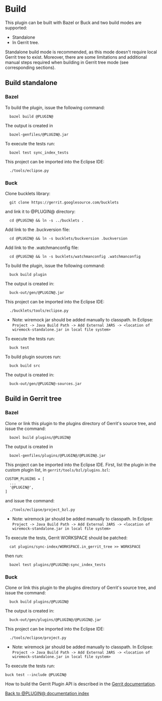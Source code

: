 # Build

This plugin can be built with Bazel or Buck and two build modes are supported:
 * Standalone
 * In Gerrit tree.

Standalone build mode is recommended, as this mode doesn't require local Gerrit
tree to exist. Moreover, there are some limitations and additional manual steps
required when building in Gerrit tree mode (see corresponding sections).

## Build standalone

### Bazel

To build the plugin, issue the following command:

```
  bazel build @PLUGIN@
```

The output is created in

```
  bazel-genfiles/@PLUGIN@.jar
```

To execute the tests run:

```
  bazel test sync_index_tests
```

This project can be imported into the Eclipse IDE:

```
  ./tools/eclipse.py
```

### Buck

Clone bucklets library:

```
  git clone https://gerrit.googlesource.com/bucklets
```

and link it to @PLUGIN@ directory:

```
  cd @PLUGIN@ && ln -s ../bucklets .
```

Add link to the .buckversion file:

```
  cd @PLUGIN@ && ln -s bucklets/buckversion .buckversion
```

Add link to the .watchmanconfig file:

```
  cd @PLUGIN@ && ln -s bucklets/watchmanconfig .watchmanconfig
```

To build the plugin, issue the following command:

```
  buck build plugin
```

The output is created in:

```
  buck-out/gen/@PLUGIN@.jar
```

This project can be imported into the Eclipse IDE:

```
  ./bucklets/tools/eclipse.py
```
* Note: wiremock jar should be added manually to classpath. In Eclipse:
`Project -> Java Build Path -> Add External JARS -> <location of
wiremock-standalone.jar in local file system>`

To execute the tests run:

```
  buck test
```

To build plugin sources run:

```
  buck build src
```

The output is created in:

```
  buck-out/gen/@PLUGIN@-sources.jar
```

## Build in Gerrit tree

### Bazel

Clone or link this plugin to the plugins directory of Gerrit's source tree, and
issue the command:

```
  bazel build plugins/@PLUGIN@
```

The output is created in

```
  bazel-genfiles/plugins/@PLUGIN@/@PLUGIN@.jar
```

This project can be imported into the Eclipse IDE. First, list the plugin in the
custom plugin list, in `gerrit/tools/bzl/plugins.bzl`:

```
CUSTOM_PLUGINS = [
  ...
  '@PLUGIN@',
]
```

and issue the command:

```
  ./tools/eclipse/project_bzl.py
```

* Note: wiremock jar should be added manually to classpath. In Eclipse:
`Project -> Java Build Path -> Add External JARS -> <location of
wiremock-standalone.jar in local file system>`

To execute the tests, Gerrit WORKSPACE should be patched:

```
  cat plugins/sync-index/WORKSPACE.in_gerrit_tree >> WORKSPACE
```

then run:

```
  bazel test plugins/@PLUGIN@:sync_index_tests
```

### Buck

Clone or link this plugin to the plugins directory of Gerrit's source tree, and
issue the command:

```
  buck build plugins/@PLUGIN@
```

The output is created in:

```
  buck-out/gen/plugins/@PLUGIN@/@PLUGIN@.jar
```

This project can be imported into the Eclipse IDE:

```
  ./tools/eclipse/project.py
```

* Note: wiremock jar should be added manually to classpath. In Eclipse:
`Project -> Java Build Path -> Add External JARS -> <location of
wiremock-standalone.jar in local file system>`


To execute the tests run:

```
buck test --include @PLUGIN@
```

How to build the Gerrit Plugin API is described in the [Gerrit
documentation](../../../Documentation/dev-buck.html#_extension_and_plugin_api_jar_files).

[Back to @PLUGIN@ documentation index][index]

[index]: index.html
